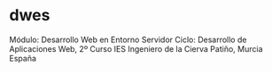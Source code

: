 # dwes
Módulo: Desarrollo Web en Entorno Servidor
Ciclo: Desarrollo de Aplicaciones Web, 2º Curso
IES Ingeniero de la Cierva
Patiño, Murcia
España
